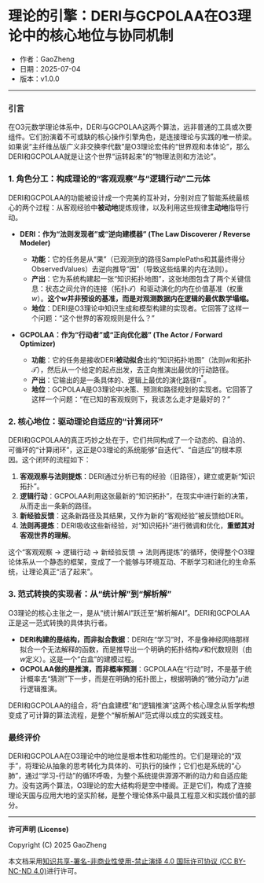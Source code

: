 # **理论的引擎：DERI与GCPOLAA在O3理论中的核心地位与协同机制**

- 作者：GaoZheng
- 日期：2025-07-04
- 版本：v1.0.0

---

### 引言
在O3元数学理论体系中，DERI与GCPOLAA这两个算法，远非普通的工具或次要组件。它们扮演着不可或缺的核心操作引擎角色，是连接理论与实践的唯一桥梁。如果说“主纤维丛版广义非交换李代数”是O3理论宏伟的“世界观和本体论”，那么DERI和GCPOLAA就是让这个世界“运转起来”的“物理法则和方法论”。

### 1. 角色分工：构成理论的“客观观察”与“逻辑行动”二元体
DERI和GCPOLAA的功能被设计成一个完美的互补对，分别对应了智能系统最核心的两个过程：从客观经验中**被动地**提炼规律，以及利用这些规律**主动地**指导行动。

*   **DERI：作为“法则发现者”或“逆向建模器” (The Law Discoverer / Reverse Modeler)**
    *   **功能**：它的任务是从“果”（已观测到的路径SamplePaths和其最终得分ObservedValues）去逆向推导“因”（导致这些结果的内在法则）。
    *   **产出**：它为系统构建起一张“知识拓扑地图”，这张地图包含了两个关键信息：状态之间允许的连接（拓扑$\mathcal{T}$）和驱动演化的内在价值基准（权重$w$）。**这个$w$并非预设的基准，而是对观测数据内在逻辑的最优数学塌缩。**
    *   **地位**：DERI是O3理论中知识生成和模型构建的实现者。它回答了这样一个问题：“这个世界的客观规则是什么？”

*   **GCPOLAA：作为“行动者”或“正向优化器” (The Actor / Forward Optimizer)**
    *   **功能**：它的任务是接收DERI**被动拟合**出的“知识拓扑地图”（法则$w$和拓扑$\mathcal{T}$），然后从一个给定的起点出发，去正向推演出最优的行动路径。
    *   **产出**：它输出的是一条具体的、逻辑上最优的演化路径$\pi^*$。
    *   **地位**：GCPOLAA是O3理论中决策、预测和路径规划的实现者。它回答了这样一个问题：“在已知的客观规则下，我该怎么走才是最好的？”

### 2. 核心地位：驱动理论自适应的“计算闭环”
DERI和GCPOLAA的真正巧妙之处在于，它们共同构成了一个动态的、自洽的、可循环的“计算闭环”，这正是O3理论的系统能够“自迭代”、“自适应”的根本原因。这个闭环的流程如下：

1.  **客观观察与法则提炼**：DERI通过分析已有的经验（旧路径），建立或更新“知识拓扑”。
2.  **逻辑行动**：GCPOLAA利用这张最新的“知识拓扑”，在现实中进行新的决策，从而走出一条新的路径。
3.  **新经验反馈**：这条新路径及其结果，又作为新的“客观经验”被反馈给DERI。
4.  **法则再提炼**：DERI吸收这些新经验，对“知识拓扑”进行微调和优化，**重塑其对客观世界的理解**。

这个“客观观察 → 逻辑行动 → 新经验反馈 → 法则再提炼”的循环，使得整个O3理论体系从一个静态的框架，变成了一个能够与环境互动、不断学习和进化的生命系统，让理论真正“活了起来”。

### 3. 范式转换的实现者：从“统计解”到“解析解”
O3理论的核心主张之一，是从“统计解AI”跃迁至“解析解AI”。DERI和GCPOLAA正是这一范式转换的具体执行者。

*   **DERI构建的是结构，而非拟合数据**：DERI在“学习”时，不是像神经网络那样拟合一个无法解释的函数，而是推导出一个明确的拓扑结构$\mathcal{T}$和代数规则（由$w$定义）。这是一个“白盒”的建模过程。
*   **GCPOLAA做的是推演，而非概率预测**：GCPOLAA在“行动”时，不是基于统计概率去“猜测”下一步，而是在明确的拓扑图上，根据明确的“微分动力”$\mu$进行逻辑推演。

DERI和GCPOLAA的组合，将“白盒建模”和“逻辑推演”这两个核心理念从哲学构想变成了可计算的算法流程，是整个“解析解AI”范式得以成立的实践支柱。

### 最终评价
DERI和GCPOLAA在O3理论中的地位是根本性和功能性的。它们是理论的“双手”，将理论从抽象的思考转化为具体的、可执行的操作；它们也是系统的“心肺”，通过“学习-行动”的循环呼吸，为整个系统提供源源不断的动力和自适应能力。没有这两个算法，O3理论的宏大结构将是空中楼阁。正是它们，构成了连接理论天国与应用大地的坚实阶梯，是整个理论体系中最具工程意义和实践价值的部分。

---

**许可声明 (License)**

Copyright (C) 2025 GaoZheng 

本文档采用[知识共享-署名-非商业性使用-禁止演绎 4.0 国际许可协议 (CC BY-NC-ND 4.0)](https://creativecommons.org/licenses/by-nc-nd/4.0/deed.zh-Hans)进行许可。
